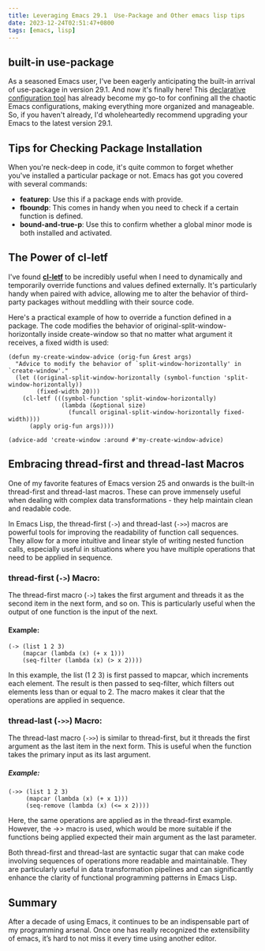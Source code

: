 ```yaml
---
title: Leveraging Emacs 29.1  Use-Package and Other emacs lisp tips
date: 2023-12-24T02:51:47+0800
tags: [emacs, lisp]
---
```

## built-in **use-package**
As a seasoned Emacs user, I've been eagerly anticipating the built-in arrival of use-package in version 29.1. And now it's finally here! This [declarative configuration tool](https://www.masteringemacs.org/article/spotlight-use-package-a-declarative-configuration-tool) has already become my go-to for confining all the chaotic Emacs configurations, making everything more organized and manageable. So, if you haven't already, I'd wholeheartedly recommend upgrading your Emacs to the latest version 29.1.

## Tips for Checking Package Installation 

When you're neck-deep in code, it's quite common to forget whether you've installed a particular package or not. Emacs has got you covered with several commands: 

- **featurep**: Use this if a package ends with provide. 
- **fboundp**: This comes in handy when you need to check if a certain function is defined. 
- **bound-and-true-p**: Use this to confirm whether a global minor mode is both installed and activated.

## The Power of cl-letf 

I've found [**cl-letf**](https://www.gnu.org/software/emacs/manual/html_mono/cl.html#Macros) to be incredibly useful when I need to dynamically and temporarily override functions and values defined externally. It's particularly handy when paired with advice, allowing me to alter the behavior of third-party packages without meddling with their source code.

Here's a practical example of how to override a function defined in a package. The code modifies the behavior of original-split-window-horizontally inside create-window so that no matter what argument it receives, a fixed width is used:

```elisp 
(defun my-create-window-advice (orig-fun &rest args)
  "Advice to modify the behavior of `split-window-horizontally' in `create-window'."
  (let ((original-split-window-horizontally (symbol-function 'split-window-horizontally))
        (fixed-width 20)))
    (cl-letf (((symbol-function 'split-window-horizontally)
               (lambda (&optional size)
                 (funcall original-split-window-horizontally fixed-width))))
      (apply orig-fun args))))

(advice-add 'create-window :around #'my-create-window-advice)
```

## Embracing thread-first and thread-last Macros

One of my favorite features of Emacs version 25 and onwards is the built-in thread-first and thread-last macros. These can prove immensely useful when dealing with complex data transformations - they help maintain clean and readable code.

In Emacs Lisp, the thread-first (`->`) and thread-last (`->>`) macros are powerful tools for improving the readability of function call sequences. They allow for a more intuitive and linear style of writing nested function calls, especially useful in situations where you have multiple operations that need to be applied in sequence.

###  thread-first (`->`) Macro:

The thread-first macro (`->`) takes the first argument and threads it as the second item in the next form, and so on. This is particularly useful when the output of one function is the input of the next.

#### Example:

```elisp
(-> (list 1 2 3)
    (mapcar (lambda (x) (+ x 1)))
    (seq-filter (lambda (x) (> x 2))))
```

In this example, the list (1 2 3) is first passed to mapcar, which increments each element. The result is then passed to seq-filter, which filters out elements less than or equal to 2. The macro makes it clear that the operations are applied in sequence.

### thread-last (`->>`) Macro:

The thread-last macro (`->>`) is similar to thread-first, but it threads the first argument as the last item in the next form. This is useful when the function takes the primary input as its last argument.

##### Example:

```elisp
(->> (list 1 2 3)
     (mapcar (lambda (x) (+ x 1)))
     (seq-remove (lambda (x) (<= x 2))))
```

Here, the same operations are applied as in the thread-first example. However, the ->> macro is used, which would be more suitable if the functions being applied expected their main argument as the last parameter.

Both thread-first and thread-last are syntactic sugar that can make code involving sequences of operations more readable and maintainable. They are particularly useful in data transformation pipelines and can significantly enhance the clarity of functional programming patterns in Emacs Lisp.

## Summary 

After a decade of using Emacs, it continues to be an indispensable part of my programming arsenal. Once one has really recognized the extensibility of emacs, it’s hard to not miss it every time using another editor.